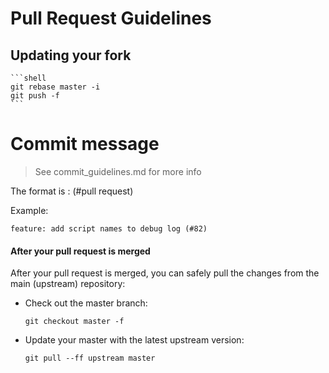 # Pull Request Guidelines

## Updating your fork

    ```shell
    git rebase master -i
    git push -f
    ```

# Commit message
> See commit_guidelines.md for more info

The format is <type>: <subject> (#pull request)

Example:

```
feature: add script names to debug log (#82)
```
#### After your pull request is merged

After your pull request is merged, you can safely pull the changes from the main (upstream) repository:

* Check out the master branch:

    ```shell
    git checkout master -f
    ```

* Update your master with the latest upstream version:

    ```shell
    git pull --ff upstream master
    ```

